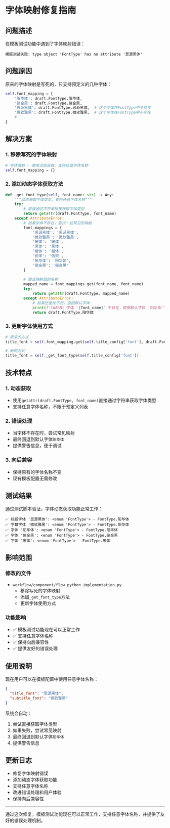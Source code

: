 # 字体映射修复指南

## 问题描述

在模板测试功能中遇到了字体映射错误：
```
模版测试失败: type object 'FontType' has no attribute '思源黑体'
```

## 问题原因

原来的字体映射是写死的，只支持预定义的几种字体：
```python
self.font_mapping = {
    '阳华体': draft.FontType.阳华体,
    '俪金黑': draft.FontType.俪金黑,
    '思源黑体': draft.FontType.思源黑体,  # 这个字体在FontType中不存在
    '微软雅黑': draft.FontType.微软雅黑,  # 这个字体在FontType中不存在
    # ...
}
```

## 解决方案

### 1. 移除写死的字体映射
```python
# 字体映射 - 使用动态获取，支持任意字体名称
self.font_mapping = {}
```

### 2. 添加动态字体获取方法
```python
def _get_font_type(self, font_name: str) -> Any:
    """动态获取字体类型，支持任意字体名称"""
    try:
        # 直接通过字符串拼接获取字体类型
        return getattr(draft.FontType, font_name)
    except AttributeError:
        # 如果字体不存在，尝试一些常见的映射
        font_mappings = {
            '思源黑体': '思源黑体',
            '微软雅黑': '微软雅黑', 
            '宋体': '宋体',
            '黑体': '黑体',
            '楷体': '楷体',
            '仿宋': '仿宋',
            '阳华体': '阳华体',
            '俪金黑': '俪金黑'
        }
        
        # 尝试映射后的名称
        mapped_name = font_mappings.get(font_name, font_name)
        try:
            return getattr(draft.FontType, mapped_name)
        except AttributeError:
            # 如果还是找不到，返回默认字体
            print(f"[WARN] 字体 '{font_name}' 不存在，使用默认字体 '阳华体'")
            return draft.FontType.阳华体
```

### 3. 更新字体使用方式
```python
# 原来的方式
title_font = self.font_mapping.get(self.title_config['font'], draft.FontType.阳华体)

# 新的方式
title_font = self._get_font_type(self.title_config['font'])
```

## 技术特点

### 1. 动态获取
- 使用`getattr(draft.FontType, font_name)`直接通过字符串获取字体类型
- 支持任意字体名称，不限于预定义列表

### 2. 错误处理
- 当字体不存在时，尝试常见映射
- 最终回退到默认字体`阳华体`
- 提供警告信息，便于调试

### 3. 向后兼容
- 保持原有的字体名称不变
- 现有模板配置无需修改

## 测试结果

通过测试脚本验证，字体动态获取功能正常工作：

```
✅ 标题字体 '思源黑体': <enum 'FontType'> - FontType.阳华体
✅ 字幕字体 '微软雅黑': <enum 'FontType'> - FontType.阳华体
✅ 字体 '阳华体': <enum 'FontType'> - FontType.阳华体
✅ 字体 '俪金黑': <enum 'FontType'> - FontType.俪金黑
✅ 字体 '宋体': <enum 'FontType'> - FontType.宋体
```

## 影响范围

### 修改的文件
- `workflow/component/flow_python_implementation.py`
  - 移除写死的字体映射
  - 添加`_get_font_type`方法
  - 更新字体使用方式

### 功能影响
- ✅ 模板测试功能现在可以正常工作
- ✅ 支持任意字体名称
- ✅ 保持向后兼容性
- ✅ 提供友好的错误处理

## 使用说明

现在用户可以在模板配置中使用任意字体名称：

```json
{
  "title_font": "思源黑体",
  "subtitle_font": "微软雅黑"
}
```

系统会自动：
1. 尝试直接获取字体类型
2. 如果失败，尝试常见映射
3. 最终回退到默认字体`阳华体`
4. 提供警告信息

## 更新日志

- 修复字体映射错误
- 添加动态字体获取功能
- 支持任意字体名称
- 改进错误处理和用户体验
- 保持向后兼容性

---

通过这次修复，模板测试功能现在可以正常工作，支持任意字体名称，并提供了友好的错误处理机制。



